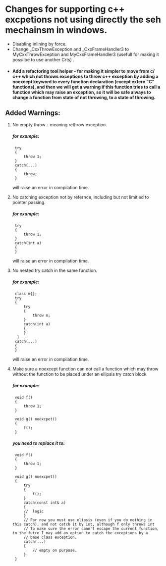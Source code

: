 # Changes for supporting c++ excpetions not using directly the seh mechainsm in windows.
* Disabling inlining by force.
* Change _CxxThrowException and _CxxFrameHandler3 to MyCxxThrowException and MyCxxFrameHandler3 (usefull for making it possilbe to use another Crts) .
* #### Add a refactoring tool helper - for making it simpler to move from c/ c++ which not throws exceptions to throw c++ exception by adding a noexcept keyword to every function declaration (except extern "C" functions), and then we will get a warning if this function tries to call a function which may raise an exception, so it will be safe always to change a function from state of not throwing, to a state of throwing.

## Added Warnings:
1) No empty throw - meaning rethrow exception.
    ##### for example:
        try
        {
            throw 1;
        }
        catch(...)
        {
            throw;
        }
    will raise an error in compilation time.

2) No catching exception not by refernce, including but not limitied to pointer passing.
    ##### for example:
        try
        {
            throw 1;
        }
        catch(int a)
        {
        }
    will raise an error in compilation time.

3) No nested try catch in the same function.
    ##### for example:
        class m{};
        try
        {
            try
            {
                throw m;
            }
            catch(int a)
            {
            }
         }
        catch(...)
        {
        }
    will raise an error in compilation time.

4) Make sure a noexcept function can not call a function which may throw without the function to be placed under an ellipsis try catch block
    ##### for example:
        void f()
        {
            throw 1;
        }

        void g() noexcpet()
        {
            f();
        }

    ##### you need to replace it to:
        void f()
        {
            throw 1;
        }

        void g() noexcpet()
        {
            try
            {
                f();
            }
            catch(const int& a)
            {
            //  logic
            }
            // For now you must use elipsis (even if you do nothing in this catch), and not catch it by int, although f only throws int
            // To make sure the error cann't escape the current function, in the futre I may add an option to catch the exceptions by a 
            // base class exception.
            catch(...)
            {
                // empty on purpose.
            }
        }

